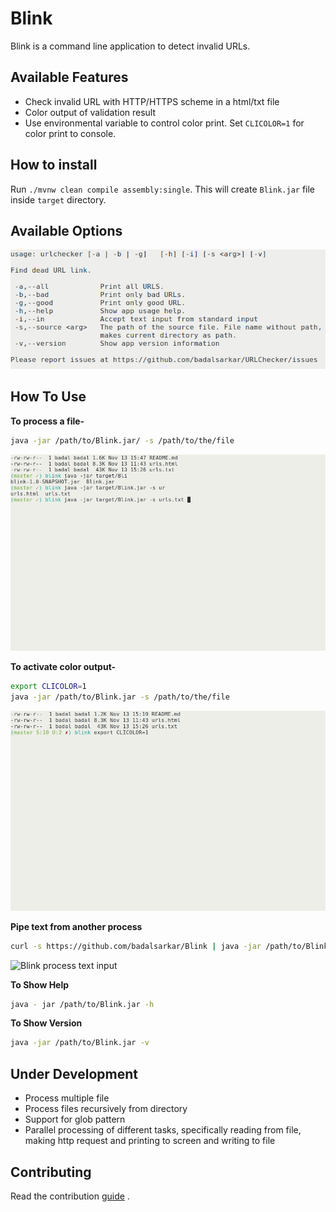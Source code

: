 # Blink

Blink is a command line application to detect invalid URLs.

## Available Features

- Check invalid URL with HTTP/HTTPS scheme in a html/txt file
- Color output of validation result
- Use environmental variable to control color print. Set `CLICOLOR=1` for color
print to console.

## How to install

Run `./mvnw clean compile assembly:single`. This will create `Blink.jar` file
inside `target` directory.

## Available Options

![Blink Options](./resources/images/blinkOption.png "Blink Options")

## How To Use

**To process a file-**

```bash
java -jar /path/to/Blink.jar/ -s /path/to/the/file
```

![Blink processes a file](./resources/gifs/blinkwithfile.gif "Blink processes a file")

**To activate color output-**

```bash
export CLICOLOR=1
java -jar /path/to/Blink.jar -s /path/to/the/file
```

![Blink color output](./resources/gifs/blinkWithColor.gif "Blink color output")

**Pipe text from another process**

```bash
curl -s https://github.com/badalsarkar/Blink | java -jar /path/to/Blink.jar -i
```

![Blink process text input](./resources/gifs/BlinkWIthCurl.gif "Blink processes
    text input")

**To Show Help**

```bash
java - jar /path/to/Blink.jar -h
```

**To Show Version**

```bash
java -jar /path/to/Blink.jar -v
```

## Under Development

- Process multiple file
- Process files recursively from directory
- Support for glob pattern
- Parallel processing of different tasks, specifically reading from file, making
http request and printing to screen and writing to file

## Contributing

Read the contribution [guide](./CONTRIBUTING.md) .
